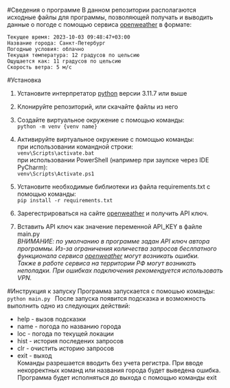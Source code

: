 #Сведения о программе
В данном репозитории располагаются исходные файлы для программы, позволяющей получать и выводить данные о погоде с помощью сервиса  [openweather](https://openweathermap.org/) в формате:

`Текущее время: 2023-10-03 09:48:47+03:00`\
`Название города: Санкт-Петербург`\
`Погодные условия: облачно`\
`Текущая температура: 12 градусов по цельсию`\
`Ощущается как: 11 градусов по цельсию`\
`Скорость ветра: 5 м/c`

#Установка 
1. Установите интерпретатор [python]([openweather](https://openweathermap.org/)) версии 3.11.7 или выше
2. Клонируйте репозиторий, или скачайте файлы из него
3. Создайте виртуальное окружение с помощью команды:\
`python -m venv {venv name}`

4. Активируйте виртуальное окружение с помощью команды:\
при использовании командной строки:\
`venv\Scripts\activate.bat`\
при использовании PowerShell (например при заупске через IDE PyCharm):\
`venv\Scripts\Activate.ps1`
5. Установите необходимые библиотеки из файла requirements.txt с помощью команды:\
`pip install -r requirements.txt`
6. Зарегестрироваться на сайте [openweather](https://openweathermap.org/) и получить API ключ.
7. Вставить API ключ как значение переменной API_KEY в файле main.py\
*ВНИМАНИЕ: по умолчанию в программе задан API ключ автора программы. Из-за ограничения количества запросов беслпатного функционала сервиса [openweather](https://openweathermap.org/) могут возникать ошибки.*\
*Также в работе сервиса на территории РФ могут возникать неполадки. При ошибках подключения рекомендуется использовать VPN.*

#Инструкция к запуску
Программа запускается с помошью команды:\
`python main.py `
После запуска появится подсказка и возможность выполнить одно из следующих действий:
+ help  -  вызов подсказки
+ name  -  погода по названию города
+ loc  -  погода по текущей локации
+ hist  -  история последених запросов
+ clr  -  очистить историю запросов
+ exit  -  выход\
Команды разрешается вводить без учета регистра. При вводе некорректных команд или названия города будет выведена ошибка.\
Программа будет исполняться до выхода с помощью команды exit